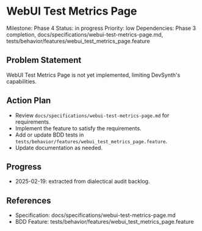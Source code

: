 # WebUI Test Metrics Page
Milestone: Phase 4
Status: in progress
Priority: low
Dependencies: Phase 3 completion, docs/specifications/webui-test-metrics-page.md, tests/behavior/features/webui_test_metrics_page.feature

## Problem Statement
WebUI Test Metrics Page is not yet implemented, limiting DevSynth's capabilities.


## Action Plan
- Review `docs/specifications/webui-test-metrics-page.md` for requirements.
- Implement the feature to satisfy the requirements.
- Add or update BDD tests in `tests/behavior/features/webui_test_metrics_page.feature`.
- Update documentation as needed.

## Progress
- 2025-02-19: extracted from dialectical audit backlog.

## References
- Specification: docs/specifications/webui-test-metrics-page.md
- BDD Feature: tests/behavior/features/webui_test_metrics_page.feature
